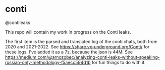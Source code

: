 # conti
@contileaks 

This repo will contain my work in progress on the Conti leaks.

The first item is the parsed and translated log of the conti chats, both from 2020 and 2021-2022.
See https://share.vx-underground.org/Conti/ for these logs.
I've added it as a 7z, because the json is 44M.
See https://medium.com/@arnozobec/analyzing-conti-leaks-without-speaking-russian-only-methodology-f5aecc594d1b for fun things to do with it.
